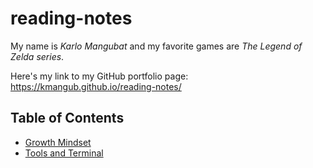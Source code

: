 # reading-notes




My name is *Karlo Mangubat* and my favorite games are *The Legend of Zelda series*. 

Here's my link to my GitHub portfolio page: https://kmangub.github.io/reading-notes/

## Table of Contents

+ [Growth Mindset](growth-mindset.md)
+ [Tools and Terminal](tools-terminal.md)
